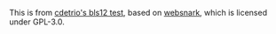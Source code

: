 This is from [cdetrio's bls12 test](https://github.com/ewasm/scout.ts/blob/f6m_mul_loop-standalone/assembly/bls12-pairing/out/main_with_websnark.wasm), based on [websnark](https://github.com/iden3/websnark), which is licensed under GPL-3.0.
